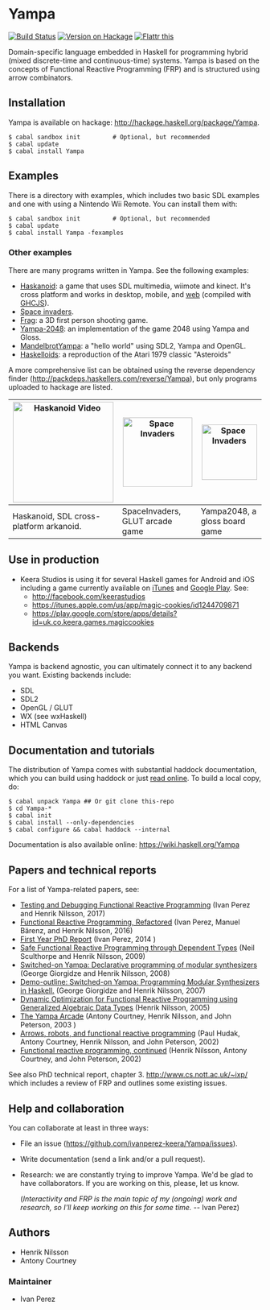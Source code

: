 # Yampa

[![Build Status](https://travis-ci.org/ivanperez-keera/Yampa.svg?branch=master)](https://travis-ci.org/ivanperez-keera/Yampa)
[![Version on Hackage](https://img.shields.io/hackage/v/Yampa.svg)](https://hackage.haskell.org/package/Yampa)
[![Flattr this](http://api.flattr.com/button/flattr-badge-large.png "Flattr This!")](https://flattr.com/submit/auto?user_id=ivanperez-keera&url=https://github.com/ivanperez-keera/Yampa&title=Yampa&language=&tags=github&category=software)

Domain-specific language embedded in Haskell for programming hybrid (mixed
discrete-time and continuous-time) systems. Yampa is based on the concepts of
Functional Reactive Programming (FRP) and is structured using arrow
combinators.

## Installation

Yampa is available on hackage: http://hackage.haskell.org/package/Yampa.

```
$ cabal sandbox init         # Optional, but recommended
$ cabal update
$ cabal install Yampa
```

## Examples

There is a directory with examples, which includes two basic SDL examples and
one with using a Nintendo Wii Remote. You can install them with:

```
$ cabal sandbox init         # Optional, but recommended
$ cabal update
$ cabal install Yampa -fexamples
```

### Other examples

There are many programs written in Yampa. See the following examples:

* [Haskanoid](https://github.com/ivanperez-keera/haskanoid): a game that uses
  SDL multimedia, wiimote and kinect. It's cross platform and works in desktop,
  mobile, and [web](http://ivanperez-keera.github.io/haskanoid/haskanoid.jsexe/index.html)
  (compiled with [GHCJS](https://github.com/ghcjs/ghcjs)).
* [Space invaders](https://hackage.haskell.org/package/SpaceInvaders).
* [Frag](https://hackage.haskell.org/package/frag): a 3D first person shooting game.
* [Yampa-2048](https://github.com/ksaveljev/yampa-2048): an implementation of
  the game 2048 using Yampa and Gloss.
* [MandelbrotYampa](https://github.com/madjestic/Haskell-OpenGL-Tutorial/tree/master/MandelbrotYampa):
  a "hello world" using SDL2, Yampa and OpenGL.
* [Haskelloids](https://github.com/keera-studios/Haskelloids): a reproduction of the Atari 1979 classic "Asteroids"

A more comprehensive list can be obtained using the reverse dependency finder
(http://packdeps.haskellers.com/reverse/Yampa), but only programs uploaded to
hackage are listed.

| <img src="https://raw.githubusercontent.com/ivanperez-keera/haskanoid/master/screenshots/android.gif?raw=true" width="200" alt="Haskanoid Video" style="max-width:200px;"> | <img src="https://raw.githubusercontent.com/ivanperez-keera/SpaceInvaders/develop/screenshots/gameplay.gif?raw=true" width="138" alt="Space Invaders" style="max-width: 138px;"> | <img src="http://ksaveljev.github.io/2048.gif" width="110" alt="Space Invaders" style="max-width: 110px;"> |
|-------------------------------------------|---------------|-------------------------|
| Haskanoid, SDL cross-platform arkanoid. | SpaceInvaders, GLUT arcade game | Yampa2048, a gloss board game |

## Use in production

* Keera Studios is using it for several Haskell games for Android and iOS
  including a game currently available on [iTunes](https://itunes.apple.com/us/app/magic-cookies/id1244709871) and [Google Play](https://play.google.com/store/apps/details?id=uk.co.keera.games.magiccookies). See:
  * http://facebook.com/keerastudios
  * https://itunes.apple.com/us/app/magic-cookies/id1244709871
  * https://play.google.com/store/apps/details?id=uk.co.keera.games.magiccookies

## Backends

Yampa is backend agnostic, you can ultimately connect it to any backend you
want. Existing backends include:
* SDL
* SDL2
* OpenGL / GLUT
* WX (see wxHaskell)
* HTML Canvas

## Documentation and tutorials

The distribution of Yampa comes with substantial haddock documentation, which you can
build using haddock or just [read online](https://hackage.haskell.org/package/Yampa).
To build a local copy, do:

```
$ cabal unpack Yampa ## Or git clone this-repo
$ cd Yampa-*
$ cabal init
$ cabal install --only-dependencies
$ cabal configure && cabal haddock --internal
```

Documentation is also available online: https://wiki.haskell.org/Yampa

## Papers and technical reports

For a list of Yampa-related papers, see:

* [Testing and Debugging Functional Reactive Programming](http://dl.acm.org/authorize?N46564) (Ivan Perez and Henrik Nilsson, 2017)
* [Functional Reactive Programming, Refactored](http://dl.acm.org/authorize?N34896) (Ivan Perez, Manuel Bärenz, and Henrik Nilsson, 2016)
* [First Year PhD Report](http://www.cs.nott.ac.uk/~psxip1/papers/2014-Perez-1st-year-report.pdf) (Ivan Perez, 2014 )
* [Safe Functional Reactive Programming through Dependent Types](http://dl.acm.org/authorize?N08595) (Neil Sculthorpe and Henrik Nilsson, 2009)
* [Switched-on Yampa: Declarative programming of modular synthesizers](http://www.cs.nott.ac.uk/~psznhn/Publications/padl2008.pdf) (George Giorgidze and Henrik Nilsson, 2008)
* [Demo-outline: Switched-on Yampa: Programming Modular Synthesizers in Haskell.](http://dl.acm.org/authorize?N08596) (George Giorgidze and Henrik Nilsson, 2007)
* [Dynamic Optimization for Functional Reactive Programming using Generalized Algebraic Data Types](http://dl.acm.org/authorize?N08598) (Henrik Nilsson, 2005)
* [The Yampa Arcade](http://dl.acm.org/authorize?N08599) (Antony Courtney, Henrik Nilsson, and John Peterson, 2003 )
* [Arrows, robots, and functional reactive programming](http://www.cs.nott.ac.uk/~psznhn/Publications/afp2002.pdf) (Paul Hudak, Antony Courtney, Henrik Nilsson, and John Peterson, 2002)
* [Functional reactive programming, continued](http://dl.acm.org/authorize?N08592) (Henrik Nilsson, Antony Courtney, and John Peterson, 2002)

See also PhD technical report, chapter 3. http://www.cs.nott.ac.uk/~ixp/
which includes a review of FRP and outlines some existing issues.

## Help and collaboration

You can collaborate at least in three ways:

* File an issue (https://github.com/ivanperez-keera/Yampa/issues).
* Write documentation (send a link and/or a pull request).
* Research: we are constantly trying to improve Yampa. We'd be glad to have
  collaborators.  If you are working on this, please, let us know.

  (_Interactivity and FRP is the main topic of my (ongoing) work and research,
   so I'll keep working on this for some time._ -- Ivan Perez)

## Authors

* Henrik Nilsson
* Antony Courtney

### Maintainer

* Ivan Perez
